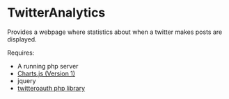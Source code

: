 # TwitterAnalytics
Provides a webpage where statistics about when a twitter makes posts are displayed.

Requires:
- A running php server
- [Charts.js (Version 1)](https://github.com/nnnick/Chart.js/)
- jquery
- [twitteroauth php library](https://github.com/abraham/twitteroauth)
